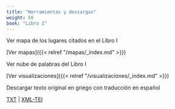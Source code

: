 ```yaml
---
title: "Herramientas y descargas"
weight: 60
book: "Libro I"
---
```

Ver mapa de los lugares citados en el Libro I

[Ver mapas]({{< relref "/mapas/_index.md" >}})

Ver nube de palabras del Libro I

[Ver visualizaciones]({{< relref "/visualizaciones/_index.md" >}})

Descargar texto original en griego con traducción en español

<a href="/libros/guerra-del-peloponeso/formatos/lib-i/txt/01_prologo-cap-1.txt" target="_blank">TXT</a> | <a href="/libros/guerra-del-peloponeso/formatos/lib-i/xml-tei/01_prologo-cap-1.xml" target="_blank">XML-TEI</a>
